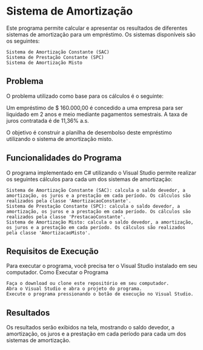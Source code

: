 # Sistema de Amortização

Este programa permite calcular e apresentar os resultados de diferentes sistemas de amortização para um empréstimo. Os sistemas disponíveis são os seguintes:

    Sistema de Amortização Constante (SAC)
    Sistema de Prestação Constante (SPC)
    Sistema de Amortização Misto

## Problema

O problema utilizado como base para os cálculos é o seguinte:

Um empréstimo de $ 160.000,00 é concedido a uma empresa para ser liquidado em 2 anos e meio mediante pagamentos semestrais. A taxa de juros contratada é de 11,36% a.s.

O objetivo é construir a planilha de desembolso deste empréstimo utilizando o sistema de amortização misto.

## Funcionalidades do Programa

O programa implementado em C# utilizando o Visual Studio permite realizar os seguintes cálculos para cada um dos sistemas de amortização:

    Sistema de Amortização Constante (SAC): calcula o saldo devedor, a amortização, os juros e a prestação em cada período. Os cálculos são realizados pela classe 'AmortizacaoConstante'.
    Sistema de Prestação Constante (SPC): calcula o saldo devedor, a amortização, os juros e a prestação em cada período. Os cálculos são realizados pela classe 'PrestacaoConstante'.
    Sistema de Amortização Misto: calcula o saldo devedor, a amortização, os juros e a prestação em cada período. Os cálculos são realizados pela classe 'AmortizacaoMisto'.

## Requisitos de Execução

Para executar o programa, você precisa ter o Visual Studio instalado em seu computador.
Como Executar o Programa

    Faça o download ou clone este repositório em seu computador.
    Abra o Visual Studio e abra o projeto do programa.
    Execute o programa pressionando o botão de execução no Visual Studio.

## Resultados

Os resultados serão exibidos na tela, mostrando o saldo devedor, a amortização, os juros e a prestação em cada período para cada um dos sistemas de amortização.
